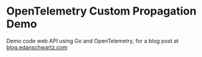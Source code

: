 # OpenTelemetry Custom Propagation Demo

Demo code web API using Go and OpenTelemetry, for a blog post at [blog.edanschwartz.com](https://blog.edanschwartz.com/)
